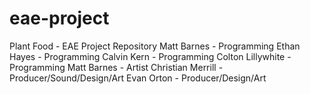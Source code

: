 eae-project
===========

Plant Food - EAE Project Repository
Matt Barnes - Programming
Ethan Hayes - Programming
Calvin Kern - Programming
Colton Lillywhite - Programming
Matt Barnes - Artist
Christian Merrill - Producer/Sound/Design/Art
Evan Orton - Producer/Design/Art
